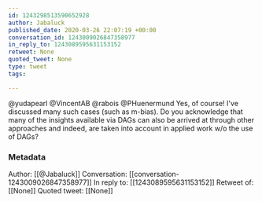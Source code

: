 ```yaml
---
id: 1243298513590652928
author: Jabaluck
published_date: 2020-03-26 22:07:19 +00:00
conversation_id: 1243009026847358977
in_reply_to: 1243089595631153152
retweet: None
quoted_tweet: None
type: tweet
tags:

---
```


@yudapearl @VincentAB @rabois @PHuenermund Yes, of course! I've discussed many such cases (such as m-bias). Do you acknowledge that many of the insights available via DAGs can also be arrived at through other approaches and indeed, are taken into account in applied work w/o the use of DAGs?

### Metadata

Author: [[@Jabaluck]]
Conversation: [[conversation-1243009026847358977]]
In reply to: [[1243089595631153152]]
Retweet of: [[None]]
Quoted tweet: [[None]]
